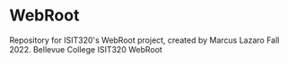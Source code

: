 # WebRoot
Repository for ISIT320's WebRoot project, created by Marcus Lazaro Fall 2022. Bellevue College
ISIT320 WebRoot

